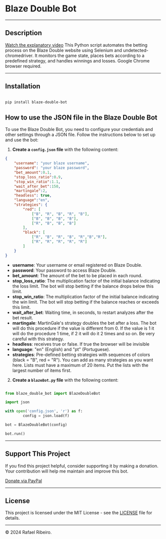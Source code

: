 # Blaze Double Bot

---

## Description

[Watch the explanatory video](https://www.youtube.com/watch?v=CFQfu4DilIE)
This Python script automates the betting process on the Blaze Double website using Selenium and undetected-chromedriver. It monitors the game state, places bets according to a predefined strategy, and handles winnings and losses. Google Chrome browser required.

---

## Installation

```bash

pip install blaze-double-bot

```

## How to use the JSON file in the Blaze Double Bot

To use the Blaze Double Bot, you need to configure your credentials and other settings through a JSON file. Follow the instructions below to set up and use the bot:

1. **Create a `config.json` file** with the following content:

```json
{
    "username": "your blaze username",
    "password": "your blaze password",
    "bet_amount":0.1,
    "stop_loss_ratio":0.9,
    "stop_win_ratio":1.1,
    "wait_after_bet":150,
    "martingale":2,
    "headless": true,
    "language":"en",
    "strategies": {
        "red": [
            ["B", "R", "B", "R", "B"],
            ["B", "B", "B", "B"],
            ["R", "B", "B", "B"]
        ],
        "black": [
            ["R", "B", "R", "B", "R","B","R"],
            ["R", "R", "R", "R", "R"]
        ]
    }
}

```

- **username**: Your username or email registered on Blaze Double.
- **password**: Your password to access Blaze Double.
- **bet_amount**: The amount of the bet to be placed in each round.
- **stop_loss_ratio**: The multiplication factor of the initial balance indicating the loss limit. The bot will stop betting if the balance drops below this limit.
- **stop_win_ratio**: The multiplication factor of the initial balance indicating the win limit. The bot will stop betting if the balance reaches or exceeds this limit.
- **wait_after_bet**: Waiting time, in seconds, to restart analyzes after the bet result.
- **martingale**: MartinGale's strategy doubles the bet after a loss. The bot will do this procedure if the value is different from 0. If the value is 1 it will do the procedure 1 time, if 2 it will do it 2 times and so on. Be very careful with this strategy.
- **headless**: receives true or false. If true the browser will be invisible
- **language**: "en" (English) and "pt" (Portuguese).
- **strategies**: Pre-defined betting strategies with sequences of colors (black = "B", red = "R"). You can add as many strategies as you want here. Lists must have a maximum of 20 items. Put the lists with the largest number of items first.

2. **Create a `blazeBot.py` file** with the following content:

```python

from blaze_double_bot import BlazeDoubleBot

import json

with open('config.json', 'r') as f:
        config = json.load(f)

bot = BlazeDoubleBot(config)

bot.run()

```
---

## Support This Project

If you find this project helpful, consider supporting it by making a donation. Your contribution will help me maintain and improve this bot.

[Donate via PayPal](https://www.paypal.com/donate/?hosted_button_id=928TRAX74TYSA)

---

## License

This project is licensed under the MIT License - see the [LICENSE](LICENSE) file for details.

---

© 2024 Rafael Ribeiro.

